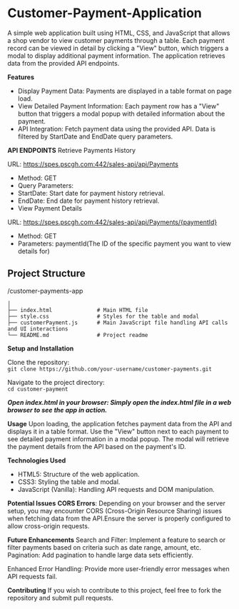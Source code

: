 # Customer-Payment-Application<br/> 

A simple web application built using HTML, CSS, and JavaScript that allows a shop vendor to view customer payments through a table. 
Each payment record can be viewed in detail by clicking a "View" button, which triggers a modal to display additional payment information. 
The application retrieves data from the provided API endpoints.

**Features** 
- Display Payment Data: Payments are displayed in a table format on page load. 
- View Detailed Payment Information: Each payment row has a "View" button that triggers a modal popup with detailed information about the payment. 
- API Integration: Fetch payment data using the provided API. Data is filtered by StartDate and EndDate query parameters. 

**API ENDPOINTS** 
Retrieve Payments History 

URL: https://spes.pscgh.com:442/sales-api/api/Payments 
- Method: GET 
- Query Parameters:
- StartDate: Start date for payment history retrieval.
- EndDate: End date for payment history retrieval.
- View Payment Details


URL: https://spes.pscgh.com:442/sales-api/api/Payments/{paymentId}  
- Method: GET
- Parameters: paymentId(The ID of the specific payment you want to view details for)


## Project Structure

/customer-payments-app
```
│
├── index.html              # Main HTML file 
├── style.css               # Styles for the table and modal 
├── customerPayment.js      # Main JavaScript file handling API calls and UI interactions 
└── README.md               # Project readme 
```

**Setup and Installation** <br/>

Clone the repository: <br/>
```git clone https://github.com/your-username/customer-payments.git```

Navigate to the project directory: <br/>
```cd customer-payment``` <br/>

***Open index.html in your browser: Simply open the index.html file in a web browser to see the app in action.***

**Usage** 
Upon loading, the application fetches payment data from the API and displays it in a table format.
Use the "View" button next to each payment to see detailed payment information in a modal popup.
The modal will retrieve the payment details from the API based on the payment's ID.


**Technologies Used** 
* HTML5: Structure of the web application.
* CSS3: Styling the table and modal.
* JavaScript (Vanilla): Handling API requests and DOM manipulation.


**Potential Issues** 
**CORS Errors**: Depending on your browser and the server setup, you may encounter CORS (Cross-Origin Resource Sharing) 
issues when fetching data from the API.Ensure the server is properly configured to allow cross-origin requests.


**Future Enhancements** 
Search and Filter: Implement a feature to search or filter payments based on criteria such as date range, amount, etc.
Pagination: Add pagination to handle large data sets efficiently. 

Enhanced Error Handling: 
Provide more user-friendly error messages when API requests fail.


**Contributing**
If you wish to contribute to this project, feel free to fork the repository and submit pull requests.


